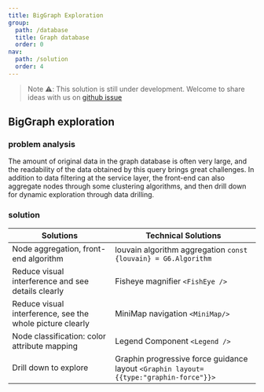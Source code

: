 ```yaml
---
title: BigGraph Exploration
group:
  path: /database
  title: Graph database
  order: 0
nav:
  path: /solution
  order: 4
---
```


> Note ⚠️: This solution is still under development. Welcome to share ideas with us on [github issue](https://github.com/antvis/Graphin/issues/211)

## BigGraph exploration

### problem analysis

The amount of original data in the graph database is often very large, and the readability of the data obtained by this query brings great challenges. In addition to data filtering at the service layer, the front-end can also aggregate nodes through some clustering algorithms, and then drill down for dynamic exploration through data drilling.

### solution

| Solutions                                                 | Technical Solutions                                                                   |
| --------------------------------------------------------- | ------------------------------------------------------------------------------------- |
| Node aggregation, front-end algorithm                     | louvain algorithm aggregation `const {louvain} = G6.Algorithm`                        |
| Reduce visual interference and see details clearly        | Fisheye magnifier `<FishEye />`                                                       |
| Reduce visual interference, see the whole picture clearly | MiniMap navigation `<MiniMap/>`                                                       |
| Node classification: color attribute mapping              | Legend Component `<Legend />`                                                         |
| Drill down to explore                                     | Graphin progressive force guidance layout `<Graphin layout={{type:"graphin-force"}}>` |

<br />
<code src='./index.tsx'>
